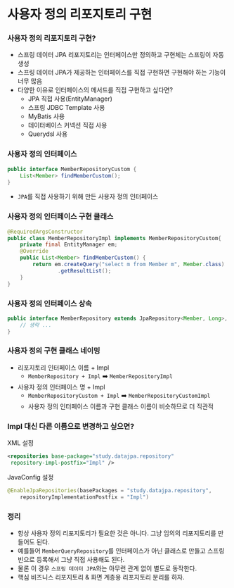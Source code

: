 # 사용자 정의 리포지토리 구현


### 사용자 정의 리포지토리 구현?

- 스프링 데이터 JPA 리포지토리는 인터페이스만 정의하고 구현체는 스프링이 자동 생성
- 스프링 데이터 JPA가 제공하는 인터페이스를 직접 구현하면 구현해야 하는 기능이 너무 많음
- 다양한 이유로 인터페이스의 메서드를 직접 구현하고 싶다면? 
  - JPA 직접 사용(EntityManager)
  - 스프링 JDBC Template 사용
  - MyBatis 사용
  - 데이터베이스 커넥션 직접 사용
  - Querydsl 사용

### 사용자 정의 인터페이스

```java
public interface MemberRepositoryCustom {
    List<Member> findMemberCustom();
}
```
- `JPA`를 직접 사용하기 위해 만든 사용자 정의 인터페이스 

### 사용자 정의 인터페이스 구현 클래스

```java
@RequiredArgsConstructor
public class MemberRepositoryImpl implements MemberRepositoryCustom{
    private final EntityManager em;
    @Override
    public List<Member> findMemberCustom() {
        return em.createQuery("select m from Member m", Member.class)
                .getResultList();
    }
}
```

### 사용자 정의 인터페이스 상속

```java
public interface MemberRepository extends JpaRepository<Member, Long>, MemberRepositoryCustom {
    // 생략 ... 
}
```

### 사용자 정의 구현 클래스 네이밍 

- 리포지토리 인터페이스 이름 + Impl
  - `MemberRepository + Impl` ➡️ `MemberRepositoryImpl`
- 사용자 정의 인터페이스 명 + Impl 
  - `MemberRepositoryCustom + Impl` ➡️ `MemberRepositoryCustomImpl`
  - 사용자 정의 인터페이스 이름과 구현 클래스 이름이 비슷하므로 더 직관적

### Impl 대신 다른 이름으로 변경하고 싶으면?

XML 설정 
```xml
<repositories base-package="study.datajpa.repository"
 repository-impl-postfix="Impl" />
```

JavaConfig 설정 
```java
@EnableJpaRepositories(basePackages = "study.datajpa.repository",
    repositoryImplementationPostfix = "Impl")
```

### 정리 

- 항상 사용자 정의 리포지토리가 필요한 것은 아니다. 그냥 임의의 리포지토리를 만들어도 된다.
- 예를들어 `MemberQueryRepository`를 인터페이스가 아닌 클래스로 만들고 스프링 빈으로 등록해서 그냥 직접 사용해도 된다.
- 물론 이 경우 `스프링 데이터 JPA`와는 아무런 관계 없이 별도로 동작한다.
- 핵심 비즈니스 리포지토리 & 화면 계층용 리포지토리 분리를 하자. 

